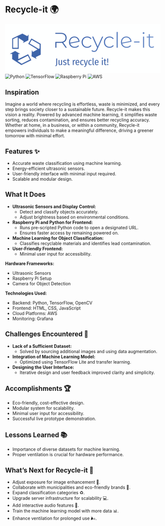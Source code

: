 # Recycle-it 🌍

![Recycle-it Banner](https://github.com/matveho/recycle-it/blob/main/frontend/public/assets/Banner.png)
![Python](https://img.shields.io/badge/Python-3.8%2B-blue)
![TensorFlow](https://img.shields.io/badge/TensorFlow-2.0%2B-orange)
![Raspberry Pi](https://img.shields.io/badge/Raspberry%20Pi-4B-red)
![AWS](https://img.shields.io/badge/AWS-Cloud-yellow)

## Inspiration
Imagine a world where recycling is effortless, waste is minimized, and every step brings society closer to a sustainable future. Recycle-it makes this vision a reality. Powered by advanced machine learning, it simplifies waste sorting, reduces contamination, and ensures better recycling accuracy. Whether at home, in a business, or within a community, Recycle-it empowers individuals to make a meaningful difference, driving a greener tomorrow with minimal effort.

## Features ✨
- Accurate waste classification using machine learning.
- Energy-efficient ultrasonic sensors.
- User-friendly interface with minimal input required.
- Scalable and modular design.

## What It Does
- **Ultrasonic Sensors and Display Control:**
  - Detect and classify objects accurately.
  - Adjust brightness based on environmental conditions.
- **Raspberry Pi and Python for Frontend:**
  - Runs pre-scripted Python code to open a designated URL.
  - Ensures faster access by remaining powered on.
- **Machine Learning for Object Classification:**
  - Classifies recyclable materials and identifies lead contamination.
- **User-Friendly Frontend:**
  - Minimal user input for accessibility.

**Hardware Frameworks:**
- Ultrasonic Sensors
- Raspberry Pi Setup
- Camera for Object Detection

**Technologies Used:**
- Backend: Python, TensorFlow, OpenCV
- Frontend: HTML, CSS, JavaScript
- Cloud Platforms: AWS
- Monitoring: Grafana

## Challenges Encountered 🚧
- **Lack of a Sufficient Dataset:**
  - Solved by sourcing additional images and using data augmentation.
- **Integration of Machine Learning Model:**
  - Optimized using TensorFlow Lite and transfer learning.
- **Designing the User Interface:**
  - Iterative design and user feedback improved clarity and simplicity.

## Accomplishments 🏆
- Eco-friendly, cost-effective design.
- Modular system for scalability.
- Minimal user input for accessibility.
- Successful live prototype demonstration.

## Lessons Learned 📚
- Importance of diverse datasets for machine learning.
- Proper ventilation is crucial for hardware performance.

## What’s Next for Recycle-it 🚀
- Adjust exposure for image enhancement 📸.
- Collaborate with municipalities and eco-friendly brands 🤝.
- Expand classification categories ♻️.
- Upgrade server infrastructure for scalability 💻.
- Add interactive audio features 🎤.
- Train the machine learning model with more data 📊.
- Enhance ventilation for prolonged use 🌬️.